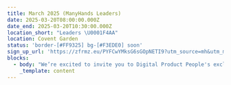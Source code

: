 ```yaml
---
title: March 2025 (ManyHands Leaders)
date: 2025-03-20T08:00:00.000Z
date_end: 2025-03-20T10:30:00.000Z
location_short: "Leaders \U0001F4AA"
location: Covent Garden
status: 'border-[#FF9325] bg-[#F3EDE0] soon'
sign_up_url: 'https://zfrmz.eu/PYFCwYMksG6sGOpNETI9?utm_source=mh&utm_medium=website'
blocks:
  - body: "We’re excited to invite you to Digital Product People's exclusive, invite-only event for senior leaders in digital product. You'll meet fellow senior leaders across product, technology, research, and design to exchange insights, tackle key challenges, and foster meaningful connections in a collaborative setting.\n\nThanks to our generous sponsor Askable, the Digital Product Leaders event promises thought-provoking talks from industry voices, small-group roundtable discussions on curated themes, and the chance to network with like-minded experts - all over a tasty breakfast.\n\nBuilding on the success of our ManyHands event series running since 2021, we're thrilled to bring you our event for leaders. Our event series is inspired by the phrase \"many hands make light work.\" The event is collaborative in nature, bringing together diverse perspectives from across industries to solve shared challenges and uncover motivating solutions.\n\n**What to Expect**\n\n\U0001F4E2 Thought-provoking talks from leading voices in product management and leadership.\n\n\U0001F300 Small-group roundtable discussions, guided by curated themes, to spark actionable insights.\n\n\U0001F91D Meaningful networking opportunities with a select group of Directors across Product, Technology, Research and Design.\n\n**Details**\n\n\U0001F4C5 Date: Thursday, 20 March 2025\n\n⏰ Time: 8:00 AM - 10:30 AM\n\n\U0001F4CD Location: Central London (venue details provided upon RSVP)\n\nWith breakfast provided and limited spaces available, this is a morning not to be missed.\n\nThis event is by invitation only, so if you're a senior leader ready to share, learn, and grow, we’d love to see you there.\n"
    _template: content
---
```


